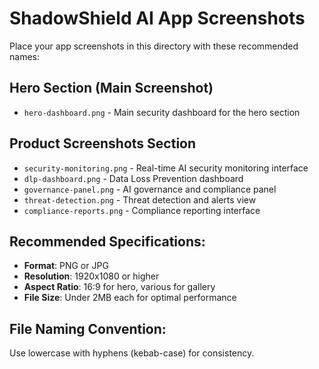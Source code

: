 # ShadowShield AI App Screenshots

Place your app screenshots in this directory with these recommended names:

## Hero Section (Main Screenshot)
- `hero-dashboard.png` - Main security dashboard for the hero section

## Product Screenshots Section
- `security-monitoring.png` - Real-time AI security monitoring interface
- `dlp-dashboard.png` - Data Loss Prevention dashboard
- `governance-panel.png` - AI governance and compliance panel
- `threat-detection.png` - Threat detection and alerts view
- `compliance-reports.png` - Compliance reporting interface

## Recommended Specifications:
- **Format**: PNG or JPG
- **Resolution**: 1920x1080 or higher
- **Aspect Ratio**: 16:9 for hero, various for gallery
- **File Size**: Under 2MB each for optimal performance

## File Naming Convention:
Use lowercase with hyphens (kebab-case) for consistency. 
